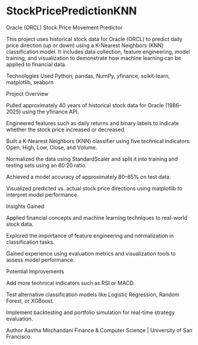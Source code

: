 # StockPricePredictionKNN

Oracle (ORCL) Stock Price Movement Predictor

This project uses historical stock data for Oracle (ORCL) to predict daily price direction (up or down) using a K-Nearest Neighbors (KNN) classification model. It includes data collection, feature engineering, model training, and visualization to demonstrate how machine learning can be applied to financial data.

Technologies Used
Python, pandas, NumPy, yfinance, scikit-learn, matplotlib, seaborn

Project Overview

Pulled approximately 40 years of historical stock data for Oracle (1986–2025) using the yfinance API.

Engineered features such as daily returns and binary labels to indicate whether the stock price increased or decreased.

Built a K-Nearest Neighbors (KNN) classifier using five technical indicators: Open, High, Low, Close, and Volume.

Normalized the data using StandardScaler and split it into training and testing sets using an 80:20 ratio.

Achieved a model accuracy of approximately 80–85% on test data.

Visualized predicted vs. actual stock price directions using matplotlib to interpret model performance.

Insights Gained

Applied financial concepts and machine learning techniques to real-world stock data.

Explored the importance of feature engineering and normalization in classification tasks.

Gained experience using evaluation metrics and visualization tools to assess model performance.

Potential Improvements

Add more technical indicators such as RSI or MACD.

Test alternative classification models like Logistic Regression, Random Forest, or XGBoost.

Implement backtesting and portfolio simulation for real-time strategy evaluation.

Author
Aastha Mirchandani
Finance & Computer Science | University of San Francisco
